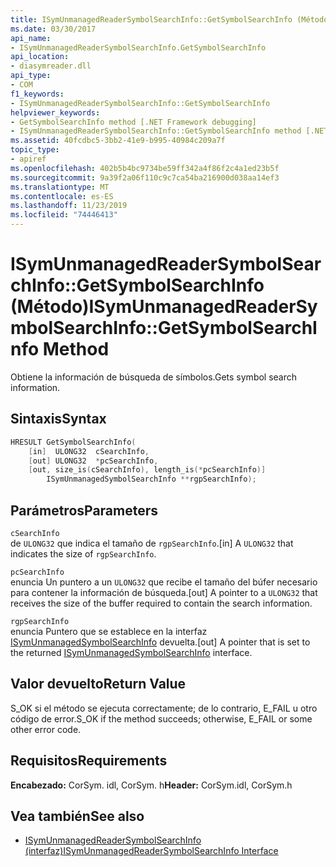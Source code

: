 ```yaml
---
title: ISymUnmanagedReaderSymbolSearchInfo::GetSymbolSearchInfo (Método)
ms.date: 03/30/2017
api_name:
- ISymUnmanagedReaderSymbolSearchInfo.GetSymbolSearchInfo
api_location:
- diasymreader.dll
api_type:
- COM
f1_keywords:
- ISymUnmanagedReaderSymbolSearchInfo::GetSymbolSearchInfo
helpviewer_keywords:
- GetSymbolSearchInfo method [.NET Framework debugging]
- ISymUnmanagedReaderSymbolSearchInfo::GetSymbolSearchInfo method [.NET Framework debugging]
ms.assetid: 40fcdbc5-3bb2-41e9-b995-40984c209a7f
topic_type:
- apiref
ms.openlocfilehash: 402b5b4bc9734be59ff342a4f86f2c4a1ed23b5f
ms.sourcegitcommit: 9a39f2a06f110c9c7ca54ba216900d038aa14ef3
ms.translationtype: MT
ms.contentlocale: es-ES
ms.lasthandoff: 11/23/2019
ms.locfileid: "74446413"
---
```

# <a name="isymunmanagedreadersymbolsearchinfogetsymbolsearchinfo-method"></a><span data-ttu-id="afb82-102">ISymUnmanagedReaderSymbolSearchInfo::GetSymbolSearchInfo (Método)</span><span class="sxs-lookup"><span data-stu-id="afb82-102">ISymUnmanagedReaderSymbolSearchInfo::GetSymbolSearchInfo Method</span></span>
<span data-ttu-id="afb82-103">Obtiene la información de búsqueda de símbolos.</span><span class="sxs-lookup"><span data-stu-id="afb82-103">Gets symbol search information.</span></span>  
  
## <a name="syntax"></a><span data-ttu-id="afb82-104">Sintaxis</span><span class="sxs-lookup"><span data-stu-id="afb82-104">Syntax</span></span>  
  
```cpp  
HRESULT GetSymbolSearchInfo(  
    [in]  ULONG32  cSearchInfo,  
    [out] ULONG32  *pcSearchInfo,  
    [out, size_is(cSearchInfo), length_is(*pcSearchInfo)]  
        ISymUnmanagedSymbolSearchInfo **rgpSearchInfo);  
```  
  
## <a name="parameters"></a><span data-ttu-id="afb82-105">Parámetros</span><span class="sxs-lookup"><span data-stu-id="afb82-105">Parameters</span></span>  
 `cSearchInfo`  
 <span data-ttu-id="afb82-106">de `ULONG32` que indica el tamaño de `rgpSearchInfo`.</span><span class="sxs-lookup"><span data-stu-id="afb82-106">[in] A `ULONG32` that indicates the size of `rgpSearchInfo`.</span></span>  
  
 `pcSearchInfo`  
 <span data-ttu-id="afb82-107">enuncia Un puntero a un `ULONG32` que recibe el tamaño del búfer necesario para contener la información de búsqueda.</span><span class="sxs-lookup"><span data-stu-id="afb82-107">[out] A pointer to a `ULONG32` that receives the size of the buffer required to contain the search information.</span></span>  
  
 `rgpSearchInfo`  
 <span data-ttu-id="afb82-108">enuncia Puntero que se establece en la interfaz [ISymUnmanagedSymbolSearchInfo](../../../../docs/framework/unmanaged-api/diagnostics/isymunmanagedsymbolsearchinfo-interface.md) devuelta.</span><span class="sxs-lookup"><span data-stu-id="afb82-108">[out] A pointer that is set to the returned [ISymUnmanagedSymbolSearchInfo](../../../../docs/framework/unmanaged-api/diagnostics/isymunmanagedsymbolsearchinfo-interface.md) interface.</span></span>  
  
## <a name="return-value"></a><span data-ttu-id="afb82-109">Valor devuelto</span><span class="sxs-lookup"><span data-stu-id="afb82-109">Return Value</span></span>  
 <span data-ttu-id="afb82-110">S_OK si el método se ejecuta correctamente; de lo contrario, E_FAIL u otro código de error.</span><span class="sxs-lookup"><span data-stu-id="afb82-110">S_OK if the method succeeds; otherwise, E_FAIL or some other error code.</span></span>  
  
## <a name="requirements"></a><span data-ttu-id="afb82-111">Requisitos</span><span class="sxs-lookup"><span data-stu-id="afb82-111">Requirements</span></span>  
 <span data-ttu-id="afb82-112">**Encabezado:** CorSym. idl, CorSym. h</span><span class="sxs-lookup"><span data-stu-id="afb82-112">**Header:** CorSym.idl, CorSym.h</span></span>  
  
## <a name="see-also"></a><span data-ttu-id="afb82-113">Vea también</span><span class="sxs-lookup"><span data-stu-id="afb82-113">See also</span></span>

- [<span data-ttu-id="afb82-114">ISymUnmanagedReaderSymbolSearchInfo (interfaz)</span><span class="sxs-lookup"><span data-stu-id="afb82-114">ISymUnmanagedReaderSymbolSearchInfo Interface</span></span>](../../../../docs/framework/unmanaged-api/diagnostics/isymunmanagedreadersymbolsearchinfo-interface.md)
